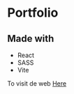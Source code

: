 # Portfolio

## Made with

* React
* SASS
* Vite

To visit de web [Here](https://aneudypq.netlify.app)
